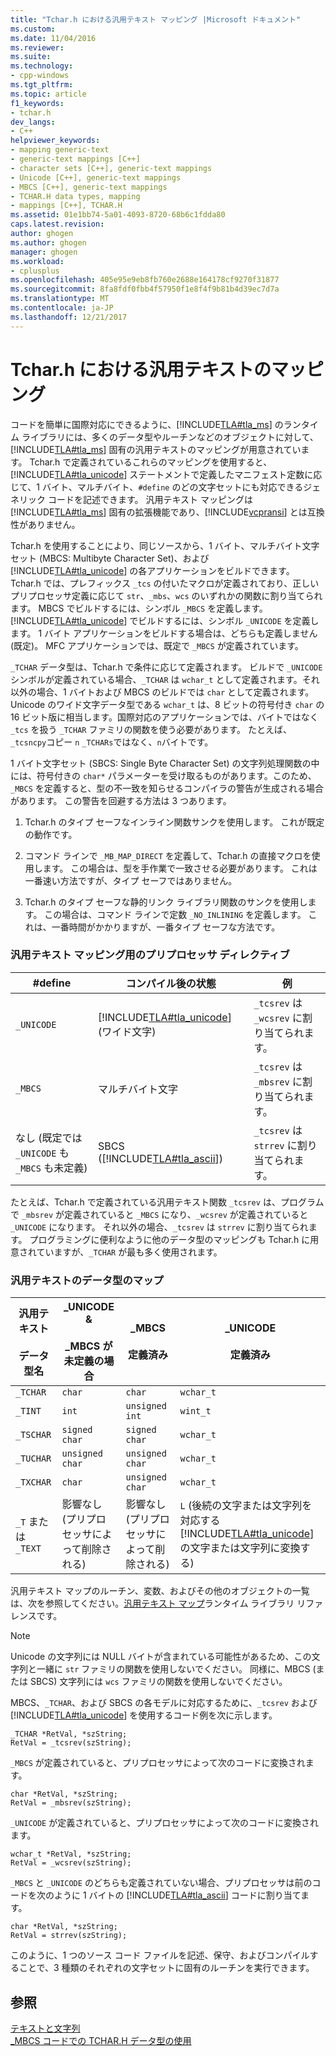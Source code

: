 ```yaml
---
title: "Tchar.h における汎用テキスト マッピング |Microsoft ドキュメント"
ms.custom: 
ms.date: 11/04/2016
ms.reviewer: 
ms.suite: 
ms.technology:
- cpp-windows
ms.tgt_pltfrm: 
ms.topic: article
f1_keywords:
- tchar.h
dev_langs:
- C++
helpviewer_keywords:
- mapping generic-text
- generic-text mappings [C++]
- character sets [C++], generic-text mappings
- Unicode [C++], generic-text mappings
- MBCS [C++], generic-text mappings
- TCHAR.H data types, mapping
- mappings [C++], TCHAR.H
ms.assetid: 01e1bb74-5a01-4093-8720-68b6c1fdda80
caps.latest.revision: 
author: ghogen
ms.author: ghogen
manager: ghogen
ms.workload:
- cplusplus
ms.openlocfilehash: 405e95e9eb8fb760e2688e164178cf9270f31877
ms.sourcegitcommit: 8fa8fdf0fbb4f57950f1e8f4f9b81b4d39ec7d7a
ms.translationtype: MT
ms.contentlocale: ja-JP
ms.lasthandoff: 12/21/2017
---
```

# <a name="generic-text-mappings-in-tcharh"></a>Tchar.h における汎用テキストのマッピング
コードを簡単に国際対応にできるように、[!INCLUDE[TLA#tla_ms](../text/includes/tlasharptla_ms_md.md)] のランタイム ライブラリには、多くのデータ型やルーチンなどのオブジェクトに対して、[!INCLUDE[TLA#tla_ms](../text/includes/tlasharptla_ms_md.md)] 固有の汎用テキストのマッピングが用意されています。 Tchar.h で定義されているこれらのマッピングを使用すると、[!INCLUDE[TLA#tla_unicode](../atl-mfc-shared/reference/includes/tlasharptla_unicode_md.md)] ステートメントで定義したマニフェスト定数に応じて、1 バイト、マルチバイト、`#define` のどの文字セットにも対応できるジェネリック コードを記述できます。 汎用テキスト マッピングは [!INCLUDE[TLA#tla_ms](../text/includes/tlasharptla_ms_md.md)] 固有の拡張機能であり、[!INCLUDE[vcpransi](../atl-mfc-shared/reference/includes/vcpransi_md.md)] とは互換性がありません。  
  
 Tchar.h を使用することにより、同じソースから、1 バイト、マルチバイト文字セット (MBCS: Multibyte Character Set)、および [!INCLUDE[TLA#tla_unicode](../atl-mfc-shared/reference/includes/tlasharptla_unicode_md.md)] の各アプリケーションをビルドできます。 Tchar.h では、プレフィックス `_tcs` の付いたマクロが定義されており、正しいプリプロセッサ定義に応じて `str`、`_mbs`、`wcs` のいずれかの関数に割り当てられます。 MBCS でビルドするには、シンボル `_MBCS` を定義します。 [!INCLUDE[TLA#tla_unicode](../atl-mfc-shared/reference/includes/tlasharptla_unicode_md.md)] でビルドするには、シンボル `_UNICODE` を定義します。 1 バイト アプリケーションをビルドする場合は、どちらも定義しません (既定)。 MFC アプリケーションでは、既定で `_MBCS` が定義されています。  
  
 `_TCHAR` データ型は、Tchar.h で条件に応じて定義されます。 ビルドで `_UNICODE` シンボルが定義されている場合、`_TCHAR` は `wchar_t` として定義されます。それ以外の場合、1 バイトおよび MBCS のビルドでは `char` として定義されます。 Unicode のワイド文字データ型である `wchar_t` は、8 ビットの符号付き `char` の 16 ビット版に相当します。国際対応のアプリケーションでは、バイトではなく `_tcs` を扱う `_TCHAR` ファミリの関数を使う必要があります。 たとえば、`_tcsncpy`コピー `n` `_TCHARs`ではなく、`n`バイトです。  
  
 1 バイト文字セット (SBCS: Single Byte Character Set) の文字列処理関数の中には、符号付きの `char*` パラメーターを受け取るものがあります。このため、`_MBCS` を定義すると、型の不一致を知らせるコンパイラの警告が生成される場合があります。 この警告を回避する方法は 3 つあります。  
  
1.  Tchar.h のタイプ セーフなインライン関数サンクを使用します。 これが既定の動作です。  
  
2.  コマンド ラインで `_MB_MAP_DIRECT` を定義して、Tchar.h の直接マクロを使用します。 この場合は、型を手作業で一致させる必要があります。 これは一番速い方法ですが、タイプ セーフではありません。  
  
3.  Tchar.h のタイプ セーフな静的リンク ライブラリ関数のサンクを使用します。 この場合は、コマンド ラインで定数 `_NO_INLINING` を定義します。 これは、一番時間がかかりますが、一番タイプ セーフな方法です。  
  
### <a name="preprocessor-directives-for-generic-text-mappings"></a>汎用テキスト マッピング用のプリプロセッサ ディレクティブ  
  
|#define|コンパイル後の状態|例|  
|---------------|----------------------|-------------|  
|`_UNICODE`|[!INCLUDE[TLA#tla_unicode](../atl-mfc-shared/reference/includes/tlasharptla_unicode_md.md)] (ワイド文字)|`_tcsrev` は `_wcsrev` に割り当てられます。|  
|`_MBCS`|マルチバイト文字|`_tcsrev` は `_mbsrev` に割り当てられます。|  
|なし (既定では `_UNICODE` も `_MBCS` も未定義)|SBCS ([!INCLUDE[TLA#tla_ascii](../text/includes/tlasharptla_ascii_md.md)])|`_tcsrev` は `strrev` に割り当てられます。|  
  
 たとえば、Tchar.h で定義されている汎用テキスト関数 `_tcsrev` は、プログラムで `_mbsrev` が定義されていると `_MBCS` になり、`_wcsrev` が定義されていると `_UNICODE` になります。 それ以外の場合、`_tcsrev` は `strrev` に割り当てられます。 プログラミングに便利なように他のデータ型のマッピングも Tchar.h に用意されていますが、`_TCHAR` が最も多く使用されます。  
  
### <a name="generic-text-data-type-mappings"></a>汎用テキストのデータ型のマップ  
  
|汎用テキスト<br /><br /> データ型名|_UNICODE &<br /><br /> _MBCS が未定義の場合|_MBCS<br /><br /> 定義済み|_UNICODE<br /><br /> 定義済み|  
|--------------------------------------|----------------------------------------|------------------------|---------------------------|  
|`_TCHAR`|`char`|`char`|`wchar_t`|  
|`_TINT`|`int`|`unsigned int`|`wint_t`|  
|`_TSCHAR`|`signed char`|`signed char`|`wchar_t`|  
|`_TUCHAR`|`unsigned char`|`unsigned char`|`wchar_t`|  
|`_TXCHAR`|`char`|`unsigned char`|`wchar_t`|  
|`_T` または `_TEXT`|影響なし (プリプロセッサによって削除される)|影響なし (プリプロセッサによって削除される)|`L` (後続の文字または文字列を対応する [!INCLUDE[TLA#tla_unicode](../atl-mfc-shared/reference/includes/tlasharptla_unicode_md.md)] の文字または文字列に変換する)|  
  
 汎用テキスト マップのルーチン、変数、およびその他のオブジェクトの一覧は、次を参照してください。[汎用テキスト マップ](../c-runtime-library/generic-text-mappings.md)ランタイム ライブラリ リファレンスです。  
  
> [!NOTE]
>  Unicode の文字列には NULL バイトが含まれている可能性があるため、この文字列と一緒に `str` ファミリの関数を使用しないでください。 同様に、MBCS (または SBCS) 文字列には `wcs` ファミリの関数を使用しないでください。  
  
 MBCS、`_TCHAR`、および SBCS の各モデルに対応するために、`_tcsrev` および [!INCLUDE[TLA#tla_unicode](../atl-mfc-shared/reference/includes/tlasharptla_unicode_md.md)] を使用するコード例を次に示します。  
  
```  
_TCHAR *RetVal, *szString;  
RetVal = _tcsrev(szString);  
```  
  
 `_MBCS` が定義されていると、プリプロセッサによって次のコードに変換されます。  
  
```  
char *RetVal, *szString;  
RetVal = _mbsrev(szString);  
```  
  
 `_UNICODE` が定義されていると、プリプロセッサによって次のコードに変換されます。  
  
```  
wchar_t *RetVal, *szString;  
RetVal = _wcsrev(szString);  
```  
  
 `_MBCS` と `_UNICODE` のどちらも定義されていない場合、プリプロセッサは前のコードを次のように 1 バイトの [!INCLUDE[TLA#tla_ascii](../text/includes/tlasharptla_ascii_md.md)] コードに割り当てます。  
  
```  
char *RetVal, *szString;  
RetVal = strrev(szString);  
```  
  
 このように、1 つのソース コード ファイルを記述、保守、およびコンパイルすることで、3 種類のそれぞれの文字セットに固有のルーチンを実行できます。  
  
## <a name="see-also"></a>参照  
 [テキストと文字列](../text/text-and-strings-in-visual-cpp.md)   
 [_MBCS コードでの TCHAR.H データ型の使用](../text/using-tchar-h-data-types-with-mbcs-code.md)